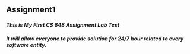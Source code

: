 ## **Assignment1**
 #### _This is My First CS 648 Assignment Lab Test_
 ##### _It will allow everyone to provide solution for_ **24/7** _hour related to every software entity._

